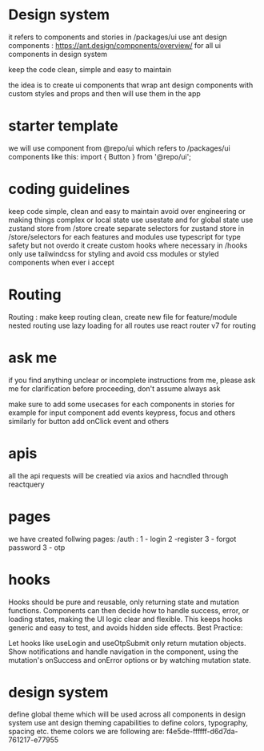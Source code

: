 # Design system

it refers to components and stories in /packages/ui
use ant design components : https://ant.design/components/overview/ for all ui components in design system

keep the code clean, simple and easy to maintain

the idea is to create ui components that wrap ant design components with custom styles and props and then will use them in the app

# starter template

we will use component from @repo/ui which refers to /packages/ui components
like this: import { Button } from '@repo/ui';

# coding guidelines

keep code simple, clean and easy to maintain
avoid over engineering or making things complex
or local state use usestate and for global state use zustand store from /store
create separate selectors for zustand store in /store/selectors for each features and modules
use typescript for type safety but not overdo it
create custom hooks where necessary in /hooks
only use tailwindcss for styling and avoid css modules or styled components
when ever i accept

# Routing

Routing : make keep routing clean, create new file for feature/module nested routing
use lazy loading for all routes
use react router v7 for routing

# ask me

if you find anything unclear or incomplete instructions from me, please ask me for clarification before proceeding, don't assume always ask

make sure to add some usecases for each components in stories for example for input component add events keypress, focus and others similarly for button add onClick event and others

# apis

all the api requests will be creatied via axios and hacndled through reactquery

# pages

we have created follwing pages:
/auth :
1 - login
2 -register
3 - forgot password
3 - otp

# hooks

Hooks should be pure and reusable, only returning state and mutation functions.
Components can then decide how to handle success, error, or loading states, making the UI logic clear and flexible.
This keeps hooks generic and easy to test, and avoids hidden side effects.
Best Practice:

Let hooks like useLogin and useOtpSubmit only return mutation objects.
Show notifications and handle navigation in the component, using the mutation's onSuccess and onError options or by watching mutation state.

# design system

define global theme which will be used across all components in design system
use ant design theming capabilities to define colors, typography, spacing etc.
theme colors we are following are: f4e5de-ffffff-d6d7da-761217-e77955
